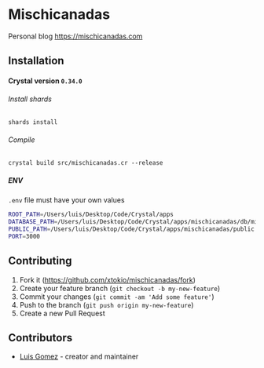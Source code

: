 # Mischicanadas

Personal blog https://mischicanadas.com

## Installation

#### Crystal version `0.34.0`

###### Install shards
```crystal
shards install
```
###### Compile
```crystal
crystal build src/mischicanadas.cr --release
```

##### ENV
`.env` file must have your own values
```bash
ROOT_PATH=/Users/luis/Desktop/Code/Crystal/apps
DATABASE_PATH=/Users/luis/Desktop/Code/Crystal/apps/mischicanadas/db/mischicanadas.db
PUBLIC_PATH=/Users/luis/Desktop/Code/Crystal/apps/mischicanadas/public
PORT=3000
```

## Contributing

1. Fork it (<https://github.com/xtokio/mischicanadas/fork>)
2. Create your feature branch (`git checkout -b my-new-feature`)
3. Commit your changes (`git commit -am 'Add some feature'`)
4. Push to the branch (`git push origin my-new-feature`)
5. Create a new Pull Request

## Contributors

- [Luis Gomez](https://github.com/xtokio) - creator and maintainer
